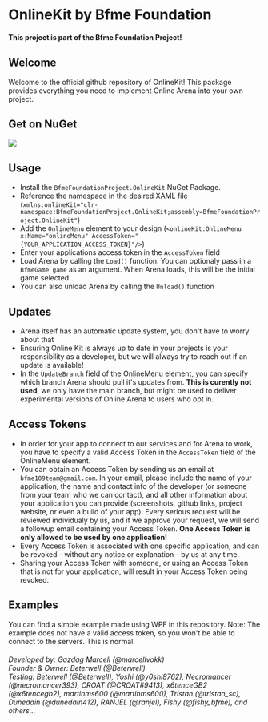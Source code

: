 # OnlineKit by Bfme Foundation
#### This project is part of the Bfme Foundation Project!

 ## Welcome
 Welcome to the official github repository of OnlineKit!
 This package provides everything you need to implement Online Arena into your own project.

## Get on NuGet
<a href="https://www.nuget.org/packages/BfmeFoundationProject.OnlineKit">
    <img src="https://img.shields.io/nuget/v/BfmeFoundationProject.OnlineKit"/>
</a>

 ## Usage
 - Install the `BfmeFoundationProject.OnlineKit` NuGet Package.
 - Reference the namespace in the desired XAML file (`xmlns:onlineKit="clr-namespace:BfmeFoundationProject.OnlineKit;assembly=BfmeFoundationProject.OnlineKit"`)
 - Add the `OnlineMenu` element to your design (`<onlineKit:OnlineMenu x:Name="onlineMenu" AccessToken="{YOUR_APPLICATION_ACCESS_TOKEN}"/>`)
 - Enter your applications access token in the `AccessToken` field
 - Load Arena by calling the `Load()` function. You can optionaly pass in a `BfmeGame game` as an argument. When Arena loads, this will be the initial game selected.
 - You can also unload Arena by calling the `Unload()` function

## Updates
- Arena itself has an automatic update system, you don't have to worry about that
- Ensuring Online Kit is always up to date in your projects is your responsibility as a developer, but we will always try to reach out if an update is available!
- In the `UpdateBranch` field of the OnlineMenu element, you can specify which branch Arena should pull it's updates from. **This is curently not used**, we only have the main branch, but might be used to deliver experimental versions of Online Arena to users who opt in.

## Access Tokens
- In order for your app to connect to our services and for Arena to work, you have to specify a valid Access Token in the `AccessToken` field of the OnlineMenu element.
- You can obtain an Access Token by sending us an email at `bfme109team@gmail.com`. In your email, please include the name of your application, the name and contact info of the developer (or someone from your team who we can contact), and all other information about your application you can provide (screenshots, github links, project website, or even a build of your app). Every serious request will be reviewed individualy by us, and if we approve your request, we will send a followup email containing your Access Token. **One Access Token is only allowed to be used by one application!**
- Every Access Token is associated with one specific application, and can be revoked - without any notice or explanation - by us at any time.
- Sharing your Access Token with someone, or using an Access Token that is not for your application, will result in your Access Token being revoked.

## Examples
You can find a simple example made using WPF in this repository.
Note: The example does not have a valid access token, so you won't be able to connect to the servers. This is normal.

###### Developed by: Gazdag Marcell (*@marcellvokk*)<br> Founder & Owner: Beterwell (*@Beterwell*)<br>Testing: Beterwell (*@Beterwell*), Yoshi (*@y0shi8762*), Necromancer (*@necromancer393*), CROAT (*@CROAT#9413*), x6tenceGB2 (*@x6tencegb2*), martinms600 (*@martinms600*), Tristan (*@tristan_sc*), Dunedain (*@dunedain412*), RANJEL (*@ranjel*), Fishy (*@fishy_bfme*), and others...
